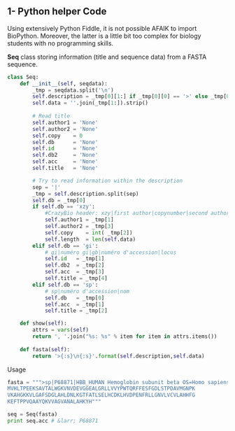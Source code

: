 
## 1- Python helper Code
  <p>Using extensively Python Fiddle, it is not possible AFAIK to import BioPython. Moreover, the latter is a little bit too complex for biology students with no programming skills.
  
  **Seq** class storing information (title and sequence data) from a FASTA sequence.

```python
class Seq:
    def __init__(self, seqdata):
        _tmp = seqdata.split('\n')
        self.description = _tmp[0][1:] if _tmp[0][0] == '>' else _tmp[0]
        self.data = ''.join(_tmp[1:]).strip()
        
        # Read title
        self.author1 = 'None'
        self.author2 = 'None'
        self.copy    = 0
        self.db      = 'None'
        self.id      = 'None'
        self.db2     = 'None'
        self.acc     = 'None'
        self.title   = 'None'

        # Try to read information within the description
        sep = '|'
        _tmp = self.description.split(sep)
        self.db = _tmp[0]
        if self.db == 'xzy':
            #CrazyBio header: xzy|first author|copynumber|second author
            self.author1 = _tmp[1]
            self.author2 = _tmp[3]
            self.copy    = int( _tmp[2])
            self.length  = len(self.data)
        elif self.db == 'gi':
            # gi|numéro gi|gb|numéro d'accession|locus
            self.id   = _tmp[1]
            self.db2  = _tmp[2]
            self.acc  = _tmp[3]
            self.title = _tmp[4]
        elif self.db == 'sp':
            # sp|numéro d'accession|nom
            self.db   = _tmp[0]
            self.acc  = _tmp[1]
            self.title = _tmp[2]

    def show(self):
        attrs = vars(self)
        return ', '.join("%s: %s" % item for item in attrs.items())
        
    def fasta(self):
        return '>{:s}\n{:s}'.format(self.description,self.data)

```
    
Usage

```python
fasta = """>sp|P68871|HBB_HUMAN Hemoglobin subunit beta OS=Homo sapiens GN=HBB PE=1 SV=2
MVHLTPEEKSAVTALWGKVNVDEVGGEALGRLLVVYPWTQRFFESFGDLSTPDAVMGNPK
VKAHGKKVLGAFSDGLAHLDNLKGTFATLSELHCDKLHVDPENFRLLGNVLVCVLAHHFG
KEFTPPVQAAYQKVVAGVANALAHKYH"""

seq = Seq(fasta)
print seq.acc # &larr; P68871
```


